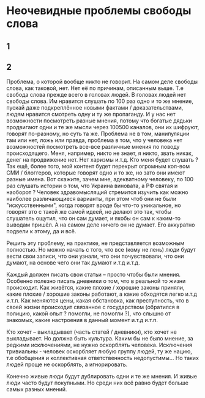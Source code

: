 # Неочевидные проблемы свободы слова

## 1

## 2

Проблема, о которой вообще никто не говорит. На самом деле свободы слова,
как таковой, нет. Нет её по причинам, описанным выше. Т.е свобода слова прежде всего
в головах людей. В головах людей нет свободы слова. Им нравится слушать по 100 раз
одно и то же мнение, пускай даже подкреплённое новыми фактами / доказательствами, людям
нравится смотреть одну и ту же пропаганду. И у нас нет возможности посмотреть разные мнения,
потому что богатые дядьки продвигают одни и те же мысли через 100500 каналов, они их шифруют,
говорят по-разному, но суть та же. Проблема не в том, манипуляции там или нет, ложь или правда,
проблема в том, что у человека нет возможностей посмотреть все-все различные мнения по
поводу происходящего. Меня, например, никто не знает, я никто, звать никак, денег на
продвижение нет. Нет харизмы и.т.д. Кто меня будет слушать ? Так ещё, более того, мой
контент будет перекрыт огромным кол-вом СМИ / блоггеров, которые говорят одно и то же,
но зато они имеют разные имена. Вот скажите, зачем мне, адекватному человеку, по 100 раз
слушать истории о том, что Украина виновата, а РФ святая и наоборот ? Человек здравомыслящий
стремится изучить как можно наиболее различающиеся варианты, при этом чтоб они не были
"искусственными", когда говорят вроде бы что-то уникальное, но говорят это с такой же
самой идеей, но делают это так, чтобы слушатель ощутил, что он сам думает, и якобы он
сам к каким-то выводам пришёл. А на самом деле ничего он не думает. Его аккуратно подвели
к этому, да и всё.

Решить эту проблему, на практике, не представляется возможным полностью.
Но можно начать с того, что все (кому не лень) люди будут вести свои записи,
что они узнали, что они почувствовали, что они думают, на основе чего они так думают
и.т.д и.т.д.

Каждый должен писать свои статьи – просто чтобы были мнения.
Особенно полезно писать дневники о том, что в реальной то жизни происходит.
Как живётся, какие плохие / хорошие законы приняли, какие плохие / хорошие
законы работают, а какие обходятся легко и.т.д и.т.п. Как меняются цены,
какая обстановка, как преступность, что в своей жизни происходит связанное
с государством (обратился в полицию, какой опыт ? помогли, не помогли ?),
что слышно от знакомых, какие настроения в данный момент и.т.д и.т.п.

Кто хочет – выкладывает (часть статей / дневники), кто хочет не выкладывает.
Но должна быть культура. Каким бы не было мнение, за редкими исключениями, не нужно
оскорблять человека. Исключения тривиальны - человек оскорбляет любую группу людей, ту
же нацию, т.е обобщения и коллективная ответственность недопустимы... Но таких людей проще
не оскорблять, а игнорировать.

Конечно живые люди будут дублировать одни и те же мнения. И живые люди
часто будут покупными. Но среди них всё равно будет больше самых разных мнений.
